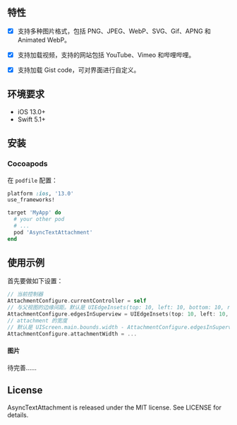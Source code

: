 ## 特性

- [x] 支持多种图片格式，包括 PNG、JPEG、WebP、SVG、Gif、APNG 和 Animated WebP。
- [x] 支持加载视频，支持的网站包括 YouTube、Vimeo 和哔哩哔哩。
- [x] 支持加载 Gist code，可对界面进行自定义。



## 环境要求

* iOS 13.0+
* Swift 5.1+



## 安装

### Cocoapods

在 `podfile` 配置：

```ruby
platform :ios, '13.0'
use_frameworks!

target 'MyApp' do
  # your other pod
  # ...
  pod 'AsyncTextAttachment'
end
```



## 使用示例

首先要做如下设置：

```swift
// 当前控制器
AttachmentConfigure.currentController = self
// 与父视图的边缘间距。默认是 UIEdgeInsets(top: 10, left: 10, bottom: 10, right: 10)
AttachmentConfigure.edgesInSuperview = UIEdgeInsets(top: 10, left: 10, bottom: 10, right: 10)
// attachment 的宽度
// 默认是 UIScreen.main.bounds.width - AttachmentConfigure.edgesInSuperview.left - AttachmentConfigure.edgesInSuperview.right
AttachmentConfigure.attachmentWidth = ...
```

#### 图片

待完善……



## License

AsyncTextAttachment is released under the MIT license. See LICENSE for details.